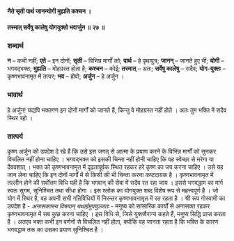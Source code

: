 #### नैते सृती पार्थ जानन्योगी मुह्यति कश्चन ।
#### तस्मात् सर्वेषु कालेषु योगयुक्तो भवार्जुन ॥ २७ ॥

### शब्दार्थ

**न** – कभी नहीं; **एते** – इन दोनों; **सृती** – विभिन्न मार्गों को; **पार्थ** – हे पृथापुत्र; **जानन्** – जानते हुए भी; **योगी** – भगवद्भक्त; **मुह्यति** – मोहग्रस्त होता है; **कश्चन** – कोई; **तस्मात्** – अतः; **सर्वेषु कालेषु** – सदैव; **योग-युक्तः** – कृष्णभावनामृत में तत्पर; **भव** – होवो; **अर्जुन** – हे अर्जुन ।

### भावार्थ

हे अर्जुन! यद्यपि भक्तगण इन दोनों मार्गों को जानते हैं, किन्तु वे मोहग्रस्त नहीं होते । अतः तुम भक्ति में सदैव स्थिर रहो ।

### तात्पर्य

कृष्ण अर्जुन को उपदेश दे रहे हैं कि उसे इस जगत् से आत्मा के प्रयाण करने के विभिन्न मार्गों को सुनकर विचलित नहीं होना चाहिए । भगवद्भक्त को इसकी चिन्ता नहीं होनी चाहिए कि वह स्वेच्छा से मरेगा या दैववशात् । भक्त को कृष्णभावनामृत में दृढ़तापूर्वक स्थित रहकर हरे कृष्ण का जप करना चाहिए । उसे यह जान लेना चाहिए कि इन दोनों मार्गों में से किसी की भी चिन्ता करना कष्टदायक है । कृष्णभावनामृत में तल्लीन होने की सर्वोत्तम विधि यही है कि भगवान् की सेवा में सदैव रत रहा जाय । इससे भगवद्धाम का मार्ग स्वतः सुगम, सुनिश्चित तथा सीधा होगा । इस श्लोक का योगयुक्त शब्द विशेष रूप से महत्त्वपूर्ण है । जो योग में स्थिर है, वह अपनी सभी गतिविधियों में निरन्तर कृष्णभावनामृत में रत रहता है । श्री रूप गोस्वामी का उपदेश है - *अनासक्तस्य विषयान् यथार्हमुपयुञ्जतः* - मनुष्य को सांसारिक कार्यों से अनासक्त रहकर कृष्णभावनामृत में सब कुछ करना चाहिए । इस विधि से, जिसे युक्तवैराग्य कहते हैं, मनुष्य सिद्धि प्राप्त करता है । अतएव भक्त कभी इन वर्णनों से विचलित नहीं होता, क्योंकि वह जानता रहता है कि भक्ति के कारण भगवद्धाम तक का उसका प्रयाण सुनिश्चित है ।